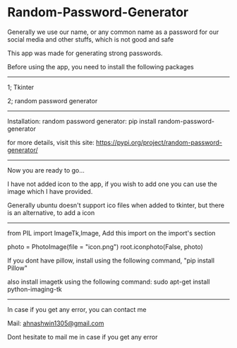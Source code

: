 # Random-Password-Generator

Generally we use our name, or any common name as a password for our social media and other stuffs, which is not good and safe

This app was made for generating strong passwords.

Before using the app, you need to install the following packages

---------------------------------------------------------------------------------------------

1; Tkinter

2; random password generator

-----------------------------------------------------------------------------------------------

Installation: 
random password generator: pip install random-password-generator

for more details, visit this site: https://pypi.org/project/random-password-generator/

------------------------------------------------------------------------------------------------

Now you are ready to go...

I have not added icon to the app, if you wish to add one you can use the image which I have provided.

Generally ubuntu doesn't support ico files when added to tkinter, but there is an alternative, to add a icon

---------------------------------------------------------------------------------------------------------

from PIL import ImageTk,Image,  Add this import on the import's section

photo = PhotoImage(file = "icon.png")
root.iconphoto(False, photo)

If you dont have pillow, install using the following command, "pip install Pillow"

also install imagetk using the following command: sudo apt-get install python-imaging-tk

----------------------------------------------------------------------------------------------------------------

In case if you get any error, you can contact me

Mail: ahnashwin1305@gmail.com

Dont hesitate to mail me in case if you get any error



